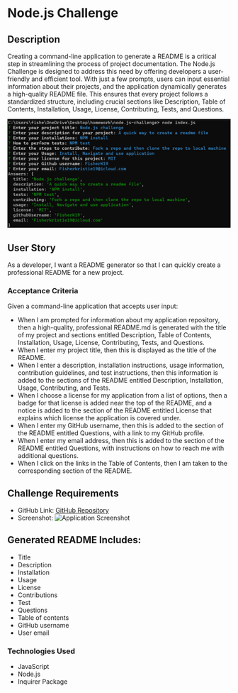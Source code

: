 # Node.js Challenge

## Description
Creating a command-line application to generate a README is a critical step in streamlining the process of project documentation. The Node.js Challenge is designed to address this need by offering developers a user-friendly and efficient tool. With just a few prompts, users can input essential information about their projects, and the application dynamically generates a high-quality README file. This ensures that every project follows a standardized structure, including crucial sections like Description, Table of Contents, Installation, Usage, License, Contributing, Tests, and Questions.


![Application Screenshot](images/Screenshot%202024-01-30%20103123.png)

## User Story
As a developer, I want a README generator so that I can quickly create a professional README for a new project.

### Acceptance Criteria
Given a command-line application that accepts user input:
- When I am prompted for information about my application repository, then a high-quality, professional README.md is generated with the title of my project and sections entitled Description, Table of Contents, Installation, Usage, License, Contributing, Tests, and Questions.
- When I enter my project title, then this is displayed as the title of the README.
- When I enter a description, installation instructions, usage information, contribution guidelines, and test instructions, then this information is added to the sections of the README entitled Description, Installation, Usage, Contributing, and Tests.
- When I choose a license for my application from a list of options, then a badge for that license is added near the top of the README, and a notice is added to the section of the README entitled License that explains which license the application is covered under.
- When I enter my GitHub username, then this is added to the section of the README entitled Questions, with a link to my GitHub profile.
- When I enter my email address, then this is added to the section of the README entitled Questions, with instructions on how to reach me with additional questions.
- When I click on the links in the Table of Contents, then I am taken to the corresponding section of the README.

## Challenge Requirements

- GitHub Link: [GitHub Repository](https://github.com/FisherK19/node.js-challenge)
- Screenshot: ![Application Screenshot](images/screenshot.png)

## Generated README Includes:
- Title
- Description
- Installation
- Usage
- License
- Contributions
- Test
- Questions
- Table of contents
- GitHub username
- User email

### Technologies Used

- JavaScript
- Node.js
- Inquirer Package